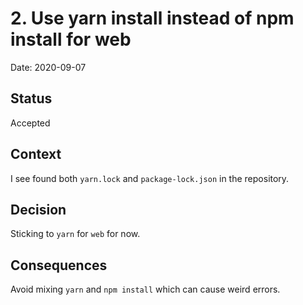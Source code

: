 # 2. Use yarn install instead of npm install for web

Date: 2020-09-07

## Status

Accepted

## Context

I see found both `yarn.lock` and `package-lock.json` in the repository.

## Decision

Sticking to `yarn` for `web` for now.

## Consequences

Avoid mixing `yarn` and `npm install` which can cause weird errors. 
